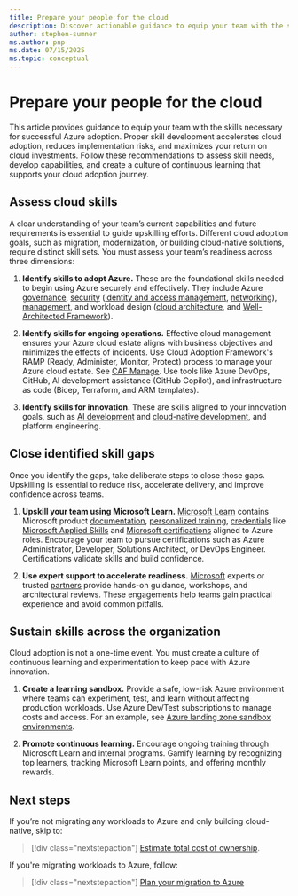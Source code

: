 ```yaml
---
title: Prepare your people for the cloud
description: Discover actionable guidance to equip your team with the skills needed for successful Azure adoption.
author: stephen-sumner
ms.author: pnp
ms.date: 07/15/2025
ms.topic: conceptual
---
```


# Prepare your people for the cloud

This article provides guidance to equip your team with the skills necessary for successful Azure adoption. Proper skill development accelerates cloud adoption, reduces implementation risks, and maximizes your return on cloud investments. Follow these recommendations to assess skill needs, develop capabilities, and create a culture of continuous learning that supports your cloud adoption journey.

## Assess cloud skills

A clear understanding of your team’s current capabilities and future requirements is essential to guide upskilling efforts. Different cloud adoption goals, such as migration, modernization, or building cloud-native solutions, require distinct skill sets. You must assess your team’s readiness across three dimensions:

1. **Identify skills to adopt Azure.** These are the foundational skills needed to begin using Azure securely and effectively. They include Azure [governance](/azure/cloud-adoption-framework/govern/), [security](/azure/cloud-adoption-framework/secure/overview) ([identity and access management](/entra/fundamentals/introduction-identity-access-management), [networking](/azure/networking/foundations/network-foundations-overview)), [management](/azure/cloud-adoption-framework/manage/), and workload design ([cloud architecture](/azure/architecture/guide/), and [Well-Architected Framework](/azure/well-architected/)).

2. **Identify skills for ongoing operations.** Effective cloud management ensures your Azure cloud estate aligns with business objectives and minimizes the effects of incidents. Use Cloud Adoption Framework's RAMP (Ready, Administer, Monitor, Protect) process to manage your Azure cloud estate. See [CAF Manage](/azure/cloud-adoption-framework/manage/). Use tools like Azure DevOps, GitHub, AI development assistance (GitHub Copilot), and infrastructure as code (Bicep, Terraform, and ARM templates).

3. **Identify skills for innovation.** These are skills aligned to your innovation goals, such as [AI development](../scenarios/ai/plan.md#assess-ai-skills) and [cloud-native development](../innovate/index.md), and platform engineering.

## Close identified skill gaps

Once you identify the gaps, take deliberate steps to close those gaps. Upskilling is essential to reduce risk, accelerate delivery, and improve confidence across teams.

1. **Upskill your team using Microsoft Learn.** [Microsoft Learn](/) contains Microsoft product [documentation](/docs), [personalized training](/plans/ai/), [credentials](/credentials/) like [Microsoft Applied Skills](/azure/credentials/applied-skills/) and [Microsoft certifications](/credentials/browse/?credential_types=certification) aligned to Azure roles. Encourage your team to pursue certifications such as Azure Administrator, Developer, Solutions Architect, or DevOps Engineer. Certifications validate skills and build confidence.

2. **Use expert support to accelerate readiness.** [Microsoft](https://azure.microsoft.com/solutions/migration/migrate-modernize-innovate/) experts or trusted [partners](https://partner.microsoft.com/partnership/find-a-partner) provide hands-on guidance, workshops, and architectural reviews. These engagements help teams gain practical experience and avoid common pitfalls.

## Sustain skills across the organization

Cloud adoption is not a one-time event. You must create a culture of continuous learning and experimentation to keep pace with Azure innovation.

1. **Create a learning sandbox.** Provide a safe, low-risk Azure environment where teams can experiment, test, and learn without affecting production workloads. Use Azure Dev/Test subscriptions to manage costs and access. For an example, see [Azure landing zone sandbox environments](/azure/cloud-adoption-framework/ready/considerations/sandbox-environments).

2. **Promote continuous learning.** Encourage ongoing training through Microsoft Learn and internal programs. Gamify learning by recognizing top learners, tracking Microsoft Learn points, and offering monthly rewards.

## Next steps

If you’re not migrating any workloads to Azure and only building cloud-native, skip to:

> [!div class="nextstepaction"]
> [Estimate total cost of ownership](./plan-azure-environment-cost-estimation.md).

If you're migrating workloads to Azure, follow:

> [!div class="nextstepaction"]
> [Plan your migration to Azure](./discover-existing-inventory.md)
